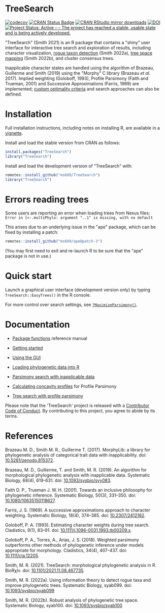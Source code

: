 # TreeSearch

  [![codecov](https://codecov.io/gh/ms609/TreeSearch/branch/master/graph/badge.svg)](https://codecov.io/gh/ms609/TreeSearch)
[![CRAN Status Badge](http://www.r-pkg.org/badges/version/TreeSearch)](https://cran.r-project.org/package=TreeSearch)
[![CRAN RStudio mirror downloads](http://cranlogs.r-pkg.org/badges/grand-total/TreeSearch)](https://cran.r-project.org/package=TreeSearch)
[![DOI](https://zenodo.org/badge/98171642.svg)](https://zenodo.org/badge/latestdoi/98171642)<!--[![Project Status: Inactive – The project has reached a stable, usable state but is no longer being actively developed; support/maintenance will be provided as time allows.](http://www.repostatus.org/badges/latest/inactive.svg)](http://www.repostatus.org/#inactive)
-->
[![Project Status: Active – – The project has reached a stable, usable state and is being actively developed.](http://www.repostatus.org/badges/latest/active.svg)](http://www.repostatus.org/#active)

"TreeSearch" (Smith 2021) is an R package that contains a "shiny" user interface for 
interactive tree search and exploration of results, including character
visualization,
[rogue taxon detection](https://ms609.github.io/Rogue) (Smith 2022a),
[tree space mapping](https://ms609.github.io/TreeDist/articles/treespace.html)
(Smith 2022b),
and cluster consensus trees.

Inapplicable character states are handled using the algorithm of Brazeau,
Guillerme and Smith (2019) using the "Morphy" C library (Brazeau _et al_. 2017).
Implied weighting (Goloboff, 1993),
Profile Parsimony (Faith and Trueman, 2001)
and Successive Approximations (Farris, 1969)
are implemented; 
[custom optimality criteria](https://ms609.github.io/TreeSearch/articles/custom.html)
and search approaches can also be defined.


# Installation

Full installation instructions, including notes on installing R, are available
in a [vignette](https://ms609.github.io/TreeSearch/articles/getting-started.html).

Install and load the stable version from CRAN as follows:

```r
install.packages("TreeSearch")
library("TreeSearch")
```

Install and load the development version of "TreeSearch" with:

```r
remotes::install_github("ms609/TreeSearch")
library("TreeSearch")
```

# Errors reading trees

Some users are reporting an error when loading trees from Nexus files:
` Error in [<-.multiPhylo: argument "..1" is missing, with no default  `

This arises due to an underlying issue in the "ape" package, which can be fixed by installing a patch:

```r
remotes::install_github("ms609/ape@patch-3")
```

(You may first need to exit and re-launch R to be sure that the "ape" package is not in use.)

# Quick start

Launch a graphical user interface (development version only)
by typing `TreeSearch::EasyTrees()` in the R console.

For more control over search settings, see [`?MaximizeParsimony()`](https://ms609.github.io/TreeSearch/reference/MaximizeParsimony.html).


# Documentation

- [Package functions](https://ms609.github.io/TreeSearch/reference) reference manual
- [Getting started](https://ms609.github.io/TreeSearch/articles/getting-started.html)
- [Using the GUI](https://ms609.github.io/TreeSearch/articles/tree-search.html)
- [Loading phylogenetic data into R](https://ms609.github.io/TreeTools/articles/load-data.html)
- [Parsimony search with inapplicable data](https://ms609.github.io/TreeSearch/articles/tree-search.html)

- [Calculating concavity profiles](https://ms609.github.io/TreeSearch/articles/profile-scores.html) for Profile Parsimony
- [Tree search with profile parsimony](https://ms609.github.io/TreeSearch/articles/profile.html)

Please note that the 'TreeSearch' project is released with a
[Contributor Code of Conduct](CODE_OF_CONDUCT.md).
By contributing to this project, you agree to abide by its terms.

# References

Brazeau M. D., Smith M. R., Guillerme T. (2017). 
  MorphyLib: a library for phylogenetic analysis of categorical trait data with inapplicability.
  doi: [10.5281/zenodo.815372](https://doi.org/10.5281/zenodo.815372).

Brazeau, M. D., Guillerme, T. and Smith, M. R. (2019).
  An algorithm for morphological phylogenetic analysis with inapplicable data. 
  Systematic Biology, 68(4), 619-631.
  doi: [10.1093/sysbio/syy083](https://dx.doi.org/10.1093/sysbio/syy083).

Faith D. P., Trueman J. W. H. (2001).
  Towards an inclusive philosophy for phylogenetic inference.
  Systematic Biology, 50(3), 331–350. 
  doi: [10.1080/10635150118627](https://doi.org/10.1080/10635150118627).

Farris, J. S. (1969). A successive approximations approach to character weighting. 
  Systematic Biology, 18(4), 374–385.
  doi: [10.2307/2412182](https://dx.doi.org/10.2307/2412182).

Goloboff, P. A. (1993).
  Estimating character weights during tree search.
  Cladistics, 9(1), 83–91.
  doi: [10.1111/j.1096-0031.1993.tb00209.x](https://doi.org/10.1111/j.1096-0031.1993.tb00209.x).

Goloboff, P. A., Torres, A., Arias, J. S. (2018).
  Weighted parsimony outperforms other methods of phylogenetic inference under 
  models appropriate for morphology.
  Cladistics, 34(4), 407–437. doi: [10.1111/cla.12205](https://doi.org/10.1111/cla.12205).
  
Smith, M. R. (2021).
  TreeSearch: morphological phylogenetic analysis in R.
  BioR&chi;iv. doi: [10.1101/2021.11.08.467735](https://www.biorxiv.org/content/10.1101/2021.11.08.467735.full.pdf).

Smith, M. R. (2022a).
  Using information theory to detect rogue taxa and improve phylogenetic trees.
  Systematic Biology, syab099.
  doi: [10.1093/sysbio/syab099](https://dx.doi.org/10.1093/sysbio/syab099)

Smith, M. R. (2022b).
  Robust analysis of phylogenetic tree space.
  Systematic Biology, syab100.
  doi: [10.1093/sysbio/syab100](https://dx.doi.org/10.1093/sysbio/syab100)
